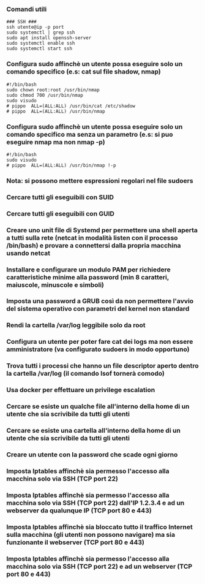 ### Comandi utili
```
### SSH ###
ssh utente@ip -p port
sudo systemctl | grep ssh
sudo apt install openssh-server
sudo systemctl enable ssh
sudo systemctl start ssh
```
### Configura sudo affinchè un utente possa eseguire solo un comando specifico (e.s: cat sul file shadow, nmap)
```
#!/bin/bash
sudo chown root:root /usr/bin/nmap
sudo chmod 700 /usr/bin/nmap
sudo visudo
# pippo  ALL=(ALL:ALL) /usr/bin/cat /etc/shadow
# pippo  ALL=(ALL:ALL) /usr/bin/nmap
```
### Configura sudo affinchè un utente possa eseguire solo un comando specifico ma senza un parametro (e.s: si puo eseguire nmap ma non nmap -p)
```
#!/bin/bash
sudo visudo
# pippo  ALL=(ALL:ALL) /usr/bin/nmap !-p
```
### Nota: si possono mettere espressioni regolari nel file sudoers

### Cercare tutti gli eseguibili con SUID

### Cercare tutti gli eseguibili con GUID

### Creare uno unit file di Systemd per permettere una shell aperta a tutti sulla rete (netcat in modalità listen con il processo /bin/bash) e provare a connettersi dalla propria macchina usando netcat

### Installare e configurare un modulo PAM per richiedere caratteristiche minime alla password (min 8 caratteri, maiuscole, minuscole e simboli)

### Imposta una password a GRUB così da non permettere l'avvio del sistema operativo con parametri del kernel non standard

### Rendi la cartella /var/log leggibile solo da root

### Configura un utente per poter fare cat dei logs ma non essere amministratore (va configurato sudoers in modo opportuno)

### Trova tutti i processi che hanno un file descriptor aperto dentro la cartella /var/log (il comando lsof tornerà comodo)

### Usa docker per effettuare un privilege escalation

### Cercare se esiste un qualche file all'interno della home di un utente che sia scrivibile da tutti gli utenti

### Cercare se esiste una cartella all'interno della home di un utente che sia scrivibile da tutti gli utenti

### Creare un utente con la password che scade ogni giorno

### Imposta Iptables affinchè sia permesso l'accesso alla macchina solo via SSH (TCP port 22)

### Imposta Iptables affinchè sia permesso l'accesso alla macchina solo via SSH (TCP port 22) dall'IP 1.2.3.4 e ad un webserver da qualunque IP (TCP port 80 e 443)

### Imposta Iptables affinchè sia bloccato tutto il traffico Internet sulla macchina (gli utenti non possono navigare) ma sia funzionante il webserver (TCP port 80 e 443)

### Imposta Iptables affinchè sia permesso l'accesso alla macchina solo via SSH (TCP port 22) e ad un webserver (TCP port 80 e 443)
